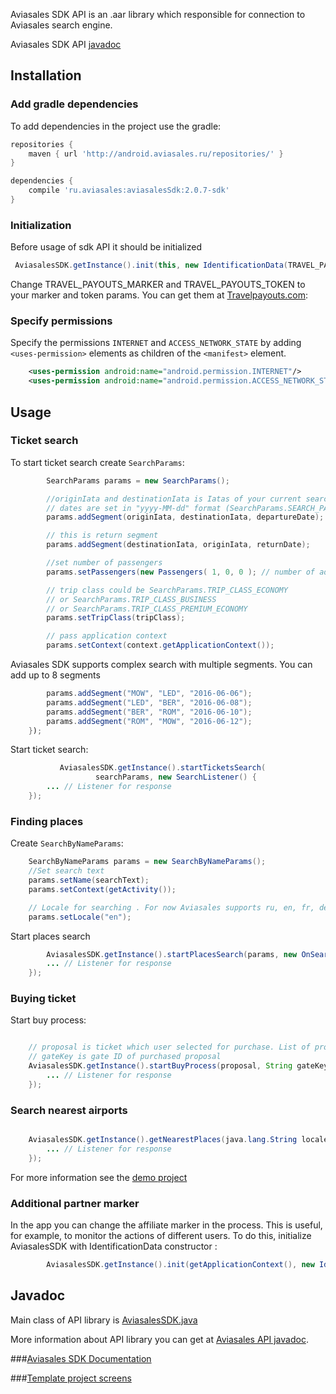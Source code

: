 Aviasales SDK API is an .aar library which responsible for connection to Aviasales search engine. 

Aviasales SDK API [javadoc](http://kosyanmedia.github.io/Aviasales-Android-SDK/javadoc/index.html)

## Installation 

### Add gradle dependencies 

To add dependencies in the project use the gradle:

```gradle
repositories {
    maven { url 'http://android.aviasales.ru/repositories/' }
}

dependencies {
    compile 'ru.aviasales:aviasalesSdk:2.0.7-sdk'
}
```

### Initialization 

Before usage of sdk API it should be initialized 

```java
 AviasalesSDK.getInstance().init(this, new IdentificationData(TRAVEL_PAYOUTS_MARKER, TRAVEL_PAYOUTS_TOKEN));
```

Change TRAVEL_PAYOUTS_MARKER and TRAVEL_PAYOUTS_TOKEN to your marker and token params. You can get them at [Travelpayouts.com](https://www.travelpayouts.com/developers/api):

### Specify permissions

Specify the permissions `INTERNET` and `ACCESS_NETWORK_STATE` by adding `<uses-permission>` elements as children of the `<manifest>` element. 
```xml
	<uses-permission android:name="android.permission.INTERNET"/>
	<uses-permission android:name="android.permission.ACCESS_NETWORK_STATE"/>
```

## Usage 

### Ticket search 

To start ticket search create `SearchParams`:

```java
		SearchParams params = new SearchParams();

		//originIata and destinationIata is Iatas of your current search 
		// dates are set in "yyyy-MM-dd" format (SearchParams.SEARCH_PARAMS_DATE_FORMAT)
		params.addSegment(originIata, destinationIata, departureDate);

		// this is return segment
		params.addSegment(destinationIata, originIata, returnDate);

		//set number of passengers
		params.setPassengers(new Passengers( 1, 0, 0 ); // number of adults, childrens, infants

		// trip class could be SearchParams.TRIP_CLASS_ECONOMY
		// or SearchParams.TRIP_CLASS_BUSINESS
		// or SearchParams.TRIP_CLASS_PREMIUM_ECONOMY
		params.setTripClass(tripClass);

		// pass application context
		params.setContext(context.getApplicationContext());
 ```

Aviasales SDK supports complex search with multiple segments. You can add up to 8 segments 
```java			
		params.addSegment("MOW", "LED", "2016-06-06");
		params.addSegment("LED", "BER", "2016-06-08");
		params.addSegment("BER", "ROM", "2016-06-10");
		params.addSegment("ROM", "MOW", "2016-06-12");
	});

```

Start ticket search:

```java			
		   AviasalesSDK.getInstance().startTicketsSearch(
                   searchParams, new SearchListener() {
		... // Listener for response 
	});

```

### Finding places

Create `SearchByNameParams`:

```java
	SearchByNameParams params = new SearchByNameParams();
	//Set search text
	params.setName(searchText);
	params.setContext(getActivity());

	// Locale for searching . For now Aviasales supports ru, en, fr, de, it, es, th, pl, pt locales
	params.setLocale("en");
```

Start places search 
```java
		AviasalesSDK.getInstance().startPlacesSearch(params, new OnSearchPlacesListener() {
		... // Listener for response 
	});
```

### Buying ticket

Start buy process:
```java

	// proposal is ticket which user selected for purchase. List of proposals returns after successful search and stored in AviasalesSDK.getInstance.getSearchData().getProposals();
	// gateKey is gate ID of purchased proposal
	AviasalesSDK.getInstance().startBuyProcess(proposal, String gateKey,new OnBuyProcessListener() {
		... // Listener for response 
	});
```

### Search nearest airports

```java

	AviasalesSDK.getInstance().getNearestPlaces(java.lang.String locale, new OnNearestPlacesListener() {
		... // Listener for response 
	});
```

For more information see the [demo project](https://github.com/KosyanMedia/Aviasales-Android-SDK/tree/master/aviasalestemplate)

### Additional partner marker

In the app you can change the affiliate marker in the process. This is useful, for example, to monitor the actions of different users. To do this, initialize AviasalesSDK with IdentificationData constructor :
```java
		AviasalesSDK.getInstance().init(getApplicationContext(), new IdentificationData(TRAVEL_PAYOUTS_MARKER, YOUR_ADDITIONAL_MARKER, TRAVEL_PAYOUTS_TOKEN));
```
## Javadoc

Main class of API library is [AviasalesSDK.java](http://kosyanmedia.github.io/Aviasales-Android-SDK/javadoc/ru/aviasales/core/AviasalesSDK.html)

More information about API library you can get at  [ Aviasales API javadoc](http://kosyanmedia.github.io/Aviasales-Android-SDK/javadoc/index.html).

###[Aviasales SDK Documentation](https://github.com/KosyanMedia/Aviasales-Android-SDK/wiki/Aviasales-Android-SDK-Documentation)

###[Template project screens](https://github.com/KosyanMedia/Aviasales-Android-SDK/wiki/Template-project-screens)
